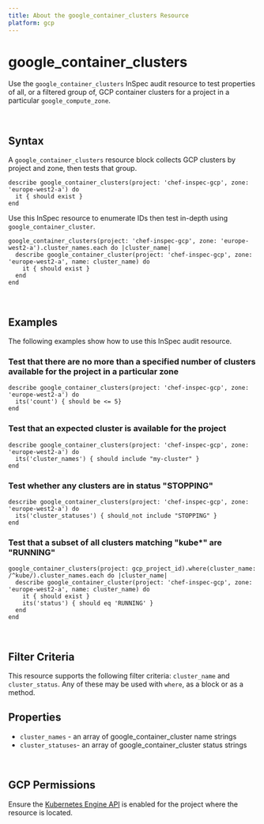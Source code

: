 ```yaml
---
title: About the google_container_clusters Resource
platform: gcp
---
```


# google\_container\_clusters

Use the `google_container_clusters` InSpec audit resource to test properties of all, or a filtered group of, GCP container clusters for a project in a particular `google_compute_zone`.

<br>

## Syntax

A `google_container_clusters` resource block collects GCP clusters by project and zone, then tests that group.

    describe google_container_clusters(project: 'chef-inspec-gcp', zone: 'europe-west2-a') do
      it { should exist }
    end

Use this InSpec resource to enumerate IDs then test in-depth using `google_container_cluster`.

    google_container_clusters(project: 'chef-inspec-gcp', zone: 'europe-west2-a').cluster_names.each do |cluster_name|
      describe google_container_cluster(project: 'chef-inspec-gcp', zone: 'europe-west2-a', name: cluster_name) do
        it { should exist }
      end
    end

<br>

## Examples

The following examples show how to use this InSpec audit resource.

### Test that there are no more than a specified number of clusters available for the project in a particular zone

    describe google_container_clusters(project: 'chef-inspec-gcp', zone: 'europe-west2-a') do
      its('count') { should be <= 5}
    end

### Test that an expected cluster is available for the project

    describe google_container_clusters(project: 'chef-inspec-gcp', zone: 'europe-west2-a') do
      its('cluster_names') { should include "my-cluster" }
    end

### Test whether any clusters are in status "STOPPING"

    describe google_container_clusters(project: 'chef-inspec-gcp', zone: 'europe-west2-a') do
      its('cluster_statuses') { should_not include "STOPPING" }
    end

### Test that a subset of all clusters matching "kube*" are "RUNNING"

    google_container_clusters(project: gcp_project_id).where(cluster_name: /^kube/).cluster_names.each do |cluster_name|
      describe google_container_cluster(project: 'chef-inspec-gcp', zone: 'europe-west2-a', name: cluster_name) do
        it { should exist }
        its('status') { should eq 'RUNNING' }
      end
    end
    
<br>

## Filter Criteria

This resource supports the following filter criteria: `cluster_name` and `cluster_status`. Any of these may be used with `where`, as a block or as a method.

## Properties

*  `cluster_names` - an array of google_container_cluster name strings
*  `cluster_statuses`- an array of google_container_cluster status strings

<br>


## GCP Permissions

Ensure the [Kubernetes Engine API](https://console.cloud.google.com/apis/library/container.googleapis.com) is enabled for the project where the resource is located.